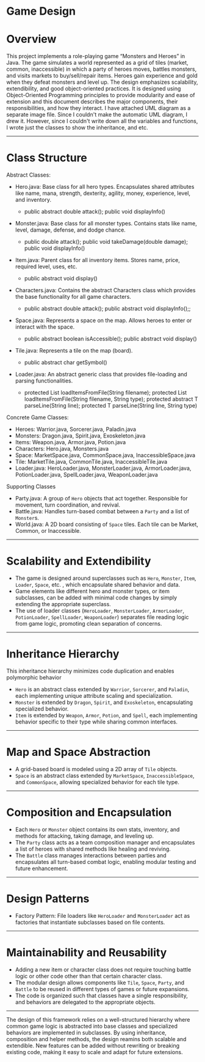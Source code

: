 # Game Design

# Overview

This project implements a role-playing game “Monsters and Heroes” in Java.
The game simulates a world represented as a grid of tiles (market, common, inaccessible) in which a party of heroes moves, battles monsters, and visits markets to buy/sell/repair items.
Heroes gain experience and gold when they defeat monsters and level up. The design emphasizes scalability, extendibility, and good object-oriented practices.
It is designed using Object-Oriented Programming principles to provide modularity and ease of extension and this document describes the major components, their responsibilities, and how they interact.
I have attached UML diagram as a separate image file. Since I couldn't make the automatic UML diagram, I drew it. However, since I couldn't write down all the variables and functions, I wrote just the classes to show the inheritance, and etc.

--------

# Class Structure

Abstract Classes:
- Hero.java: Base class for all hero types. Encapsulates shared attributes like name, mana, strength, dexterity, agility, money, experience, level, and inventory.
    - public abstract double attack(); public void displayInfo()

- Monster.java: Base class for all monster types. Contains stats like name, level, damage, defense, and dodge chance.
    - public double attack(); public void takeDamage(double damage); public void displayInfo()

- Item.java: Parent class for all inventory items. Stores name, price, required level, uses, etc.
    - public abstract void display()

- Characters.java: Contains the abstract Characters class which provides the base functionality for all game characters.
    - public abstract double attack(); public abstract void displayInfo();;

- Space.java: Represents a space on the map. Allows heroes to enter or interact with the space.
    - public abstract boolean isAccessible(); public abstract void display()

- Tile.java: Represents a tile on the map (board).
    - public abstract char getSymbol()

- Loader.java: An abstract generic class that provides file-loading and parsing functionalities.
    - protected List<T> loadItemsFromFile(String filename); protected List<T> loadItemsFromFile(String filename, String type); protected abstract T parseLine(String line); protected T parseLine(String line, String type)

Concrete Game Classes:
- Heroes: Warrior.java, Sorcerer.java, Paladin.java
- Monsters: Dragon.java, Spirit.java, Exoskeleton.java
- Items: Weapon.java, Armor.java, Potion.java
- Characters: Hero.java, Monsters.java
- Space: MarketSpace.java, CommonSpace.java, InaccessibleSpace.java
- Tile: MarketTile.java, CommonTile.java, InaccessibleTile.java
- Loader.java: HeroLoader.java, MonsterLoader.java, ArmorLoader.java, PotionLoader.java, SpellLoader.java, WeaponLoader.java

Supporting Classes
- Party.java: A group of `Hero` objects that act together. Responsible for movement, turn coordination, and revival.
- Battle.java: Handles turn-based combat between a `Party` and a list of `Monster`s.
- World.java: A 2D board consisting of `Space` tiles. Each tile can be Market, Common, or Inaccessible.

--------

# Scalability and Extendibility

- The game is designed around superclasses such as `Hero`, `Monster`, `Item`, `Loader`, `Space`, etc. , which encapsulate shared behavior and data.
- Game elements like different hero and monster types, or item subclasses, can be added with minimal code changes by simply extending the appropriate superclass.
- The use of loader classes (`HeroLoader`, `MonsterLoader`, `ArmorLoader`, `PotionLoader`, `SpellLoader`, `WeaponLoader`) separates file reading logic from game logic, promoting clean separation of concerns.

--------

# Inheritance Hierarchy
This inheritance hierarchy minimizes code duplication and enables polymorphic behavior

- `Hero` is an abstract class extended by `Warrior`, `Sorcerer`, and `Paladin`, each implementing unique attribute scaling and specialization.
- `Monster` is extended by `Dragon`, `Spirit`, and `Exoskeleton`, encapsulating specialized behavior.
- `Item` is extended by `Weapon`, `Armor`, `Potion`, and `Spell`, each implementing behavior specific to their type while sharing common interfaces.

--------

# Map and Space Abstraction

- A grid-based board is modeled using a 2D array of `Tile` objects.
- `Space` is an abstract class extended by `MarketSpace`, `InaccessibleSpace`, and `CommonSpace`, allowing specialized behavior for each tile type.

--------

# Composition and Encapsulation

- Each `Hero` or `Monster` object contains its own stats, inventory, and methods for attacking, taking damage, and leveling up.
- The `Party` class acts as a team composition manager and encapsulates a list of heroes with shared methods like healing and reviving.
- The `Battle` class manages interactions between parties and encapsulates all turn-based combat logic, enabling modular testing and future enhancement.

--------

# Design Patterns

- Factory Pattern: File loaders like `HeroLoader` and `MonsterLoader` act as factories that instantiate subclasses based on file contents.

--------

# Maintainability and Reusability

- Adding a new item or character class does not require touching battle logic or other code other than that certain character class.
- The modular design allows components like `Tile`, `Space`, `Party`, and `Battle` to be reused in different types of games or future expansions.
- The code is organized such that classes have a single responsibility, and behaviors are delegated to the appropriate objects.

--------

The design of this framework relies on a well-structured hierarchy where common game logic is abstracted into base classes and specialized behaviors are implemented in subclasses. By using inheritance, composition and helper methods, the design reamins both scalable and extendible. New features can be added without rewriting or breaking existing code, making it easy to scale and adapt for future extensions.
